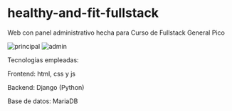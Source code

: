 # healthy-and-fit-fullstack

Web con panel administrativo hecha para Curso de Fullstack General Pico

![principal](https://user-images.githubusercontent.com/73314594/145400009-9d654d9d-a62d-4ce2-b2d7-0923faf3a09b.png)
![admin](https://user-images.githubusercontent.com/73314594/145400031-3ce88579-d119-4ca0-bc9a-91d9778fbd07.png)

Tecnologias empleadas:

Frontend: html, css y js

Backend: Django (Python)

Base de datos: MariaDB

